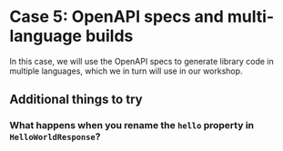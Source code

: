 # Case 5: OpenAPI specs and multi-language builds

In this case, we will use the OpenAPI specs to generate library code in multiple languages, which we in turn will use in our workshop.


## Additional things to try

### What happens when you rename the `hello` property in `HelloWorldResponse`?
